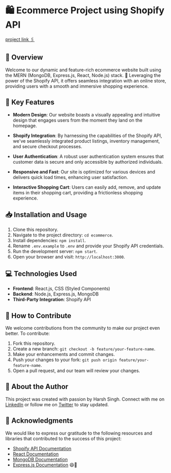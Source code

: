 # 🛍️ Ecommerce Project using Shopify API

[project link 🖇️](https://nextjs-tailwind-amazona-final.vercel.app/)

## 🌟 Overview
Welcome to our dynamic and feature-rich ecommerce website built using the MERN (MongoDB, Express.js, React, Node.js) stack. 🚀 Leveraging the power of the Shopify API, it offers seamless integration with an online store, providing users with a smooth and immersive shopping experience.

## 🔑 Key Features

- **Modern Design**: Our website boasts a visually appealing and intuitive design that engages users from the moment they land on the homepage.

- **Shopify Integration**: By harnessing the capabilities of the Shopify API, we've seamlessly integrated product listings, inventory management, and secure checkout processes.

- **User Authentication**: A robust user authentication system ensures that customer data is secure and only accessible by authorized individuals.

- **Responsive and Fast**: Our site is optimized for various devices and delivers quick load times, enhancing user satisfaction.

- **Interactive Shopping Cart**: Users can easily add, remove, and update items in their shopping cart, providing a frictionless shopping experience.

## 📥 Installation and Usage

1. Clone this repository.
2. Navigate to the project directory: `cd ecommerce`.
3. Install dependencies: `npm install`.
4. Rename `.env.example` to `.env` and provide your Shopify API credentials.
5. Run the development server: `npm start`.
6. Open your browser and visit: `http://localhost:3000`.

## 💻 Technologies Used

- **Frontend**: React.js, CSS (Styled Components)
- **Backend**: Node.js, Express.js, MongoDB
- **Third-Party Integration**: Shopify API

## 🤝 How to Contribute

We welcome contributions from the community to make our project even better. To contribute:

1. Fork this repository.
2. Create a new branch: `git checkout -b feature/your-feature-name`.
3. Make your enhancements and commit changes.
4. Push your changes to your fork: `git push origin feature/your-feature-name`.
5. Open a pull request, and our team will review your changes.

## 👤 About the Author

This project was created with passion by Harsh Singh. Connect with me on [LinkedIn](https://www.linkedin.com/in/harsh-singh-4245771a2) or follow me on [Twitter](https://twitter.com/harshsitwts) to stay updated.

## 🙏 Acknowledgments

We would like to express our gratitude to the following resources and libraries that contributed to the success of this project:

- [Shopify API Documentation](link_to_shopify_api_docs)
- [React Documentation](https://reactjs.org/docs/getting-started.html)
- [MongoDB Documentation](https://docs.mongodb.com/)
- [Express.js Documentation](https://expressjs.com/en/starter/installing.html)
 😄🎉
